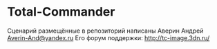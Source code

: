 # Total-Commander

Сценарий размещённые в репозиторий написаны Аверин Андрей Averin-And@yandex.ru
Его форум поддержки: http://tc-image.3dn.ru/
